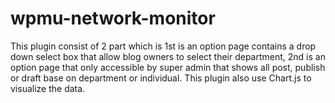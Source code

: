 # wpmu-network-monitor
This plugin consist of 2 part which is 1st is an option page contains a drop down select box that allow blog owners to select their department, 2nd is an option page that only accessible by super admin that shows all post, publish or draft base on department or individual. This plugin also use Chart.js to visualize the data.
